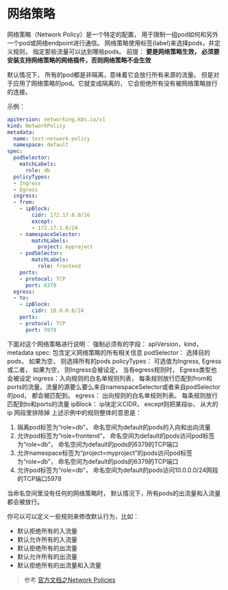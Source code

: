 <!-- toc -->
# 网络策略
网络策略（Network Policy）是一个特定的配置， 用于限制一组pod如何和另外一个pod或网络endpoint进行通信。
网络策略使用标签(label)来选择pods，并定义规则， 指定那些流量可以达到哪些pods。
前提： **要是网络策略生效， 必须要安装支持网络策略的网络插件，否则网络策略不会生效**

默认情况下， 所有的pod都是非隔离，意味着它会放行所有来源的流量。 但是对于应用了网络策略的pod。它就变成隔离的， 它会拒绝所有没有被网络策略放行的连接。

示例：
```yml
apiVersion: networking.k8s.io/v1
kind: NetworkPolicy
metadata:
  name: test-network-policy
  namespace: default
spec:
  podSelector:
    matchLabels:
      role: db
  policyTypes:
  - Ingress
  - Egress
  ingress:
  - from:
    - ipBlock:
        cidr: 172.17.0.0/16
        except:
        - 172.17.1.0/24
    - namespaceSelector:
        matchLabels:
          project: myproject
    - podSelector:
        matchLabels:
          role: frontend
    ports:
    - protocol: TCP
      port: 6379
  egress:
  - to:
    - ipBlock:
        cidr: 10.0.0.0/24
    ports:
    - protocol: TCP
      port: 5978
```
下面对这个网络策略进行说明：
强制必须有的字段： apiVersion，kind，  metadata
spec: 包含定义网络策略的所有相关信息
podSelector： 选择目的pods， 如果为空， 则选择所有的pods
policyTypes： 可选值为Ingress, Egress或二者， 如果为空， 则Ingress会被设定， 当有egress规则时， Egress类型也会被设定
ingress：入向规则的白名单规则列表， 每条规则放行匹配到from和ports的流量。流量的源要么要么来自namespaceSelector或者来自podSelector的pod， 都会被匹配到。
egress： 出向规则的白名单规则列表。 每条规则放行匹配到to和ports的流量
ipBlock： ip块定义CIDR， except则把某段ip， 从大的ip 网段里排除掉
上述示例中的规则整体的意思是：
1. 隔离pod标签为“role=db”， 命名空间为default的pods的入向和出向流量
2. 允许pod标签为“role=frontend”， 命名空间为default的pods访问pod标签为“role=db”， 命名空间为default的pods的6379的TCP端口
3. 允许namespace标签为“project=myproject”的pods访问pod标签为“role=db”， 命名空间为default的pods的6379的TCP端口
4. 允许pod标签为“role=db”， 命名空间为default的pods访问10.0.0.0/24网段的TCP端口5978


当命名空间里没有任何的网络策略时， 默认情况下，所有pods的出流量和入流量都会被放行。

你可以可以定义一些规则来修改默认行为，比如：
- 默认拒绝所有的入流量
- 默认允许所有的入流量
- 默认拒绝所有的出流量
- 默认允许所有的出流量
- 默认拒绝所有的出流量和入流量

>  参考 [官方文档之Network Policies](https://kubernetes.io/docs/concepts/services-networking/network-policies/)

